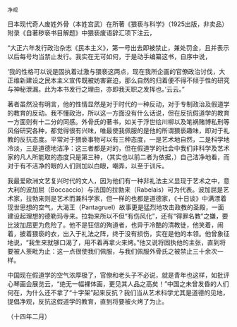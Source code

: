     净观 

   日本现代奇人废姓外骨（本姓宫武）在所著《猥亵与科学》（1925出版，非卖品）附录《自著秽亵书目解题》中猥亵废语辞汇项下注云，

   “大正六年发行政治杂志《民本主义》，第一号出去即被禁止，兼处罚金，且并表示以后每号均当禁止发行。我实在无可如何，于是动手编纂这书，自序中说，

   ‘我的性格可以说是固执着过激与猥亵这两点，现在我所企画的官僚政治讨伐，大正维新建设之民本主义宣传既被妨害窘迫，那么自然的归着便不得不倾于性的研究与神秘泄漏。此为本书发行之理由，亦即我天职之发挥也。’云云。”

   著者虽然没有明言，他的性情显然是对于时代的一种反动，对于专制政治及假道学的教育的反动。我不懂政治，所以这一方面没有什么话说，但在反抗假道学的教育一方面则有十二分的同感。外骨氏的著书，如关于浮世绘川柳以及笔祸赌博私刑等风俗研究各种，都觉得很有兴味，唯最使我佩服的是他的所谓猥亵趣味，即对于礼教的反抗态度。平常对于猥亵事物可以有三种态度，一是艺术地自然，二是科学地冷淡，三是道德地洁净：这三者都是对的，但在假道学的社会中我们非科学及艺术家的凡人所能取的态度只是第三种，（其实也以前二者为依据，）自己洁净地看，而对于有不洁净的眼的人们则加以白眼，嘲弄，以至于训斥。

   我最爱欧洲文艺复兴时代的文人，因为他们有一种非礼法主义显现于艺术之中，意大利的波加屈（Boccaccio）与法国的拉勃来（Rabelais）可为代表。波加屈是艺术家，拉勃来则是艺术而兼科学家，但一样的也都是道德家，《十日谈》中满漂着现世思想的空气，大渴王（Pantagruel）故事更是猛烈地攻击政教的圣殿，一面建设起理想的德勒玛寺来。拉勃来所以不但“有伤风化”，还有“得罪名教”之嫌，要比波加屈更为危险了。他不是狂信的殉道者，也异于冷酷的清教徒，他笑着，闹着，披着猥亵的衣，出入于礼法之阵，终于没有损伤，实在是他的本领。他曾象征地说，“我生来就够口渴了，用不着再拿火来烤。”他又说将固执他的主张，直到将要被人荼毗为止：这一点很使我们佩服，与我们佩服外骨氏之被禁止三十余次一样。

   中国现在假道学的空气浓厚极了，官僚和老头子不必说，就是青年也这样，如批评心琴画会展览云，“绝无一幅裸体画，更见其人品之高矣！”中国之未曾发昏的人们何在，为什么还不拿了“十字架”起来反抗？我们当从艺术科学尤其是道德的见地，提倡净观，反抗这假道学的教育，直到将要被火烤了为止。

   （十四年二月）

